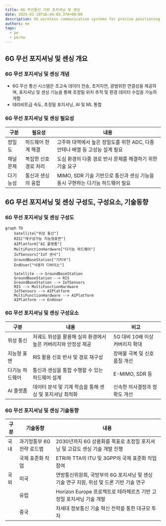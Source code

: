 ```yaml
---
title: 6G 무선통신 기반 포지셔닝 및 센싱
date: 2025-01-18T16:44:03.370+09:00
description: 6G wireless communication systems for precise positioning and sensing
authors: me
tags:
  - pe
  - pe/nw
---
```


## 6G 무선 포지셔닝 및 센싱 개요

### 6G 무선 포지셔닝 및 센싱 개념

- 6G 무선 통신 시스템은 초고속 데이터 전송, 초저지연, 광범위한 연결성을 제공하며, 포지셔닝 및 센싱 기능을 통해 초정밀 위치 추적 및 환경 데이터 수집을 가능하게함
- 테라비트급 속도, 초정밀 포지셔닝, AI 및 ML 통합

### 6G 무선 포지셔닝 및 센싱 필요성

| 구분 | 필요성 | 내용 |
| --- | --- | --- |
| 정밀도 | 하드웨어 한계 해결 | 고주파 대역에서 높은 정밀도를 위한 ADC, 다중 안테나 배열 등 고성능 설계 필요 |
| 채널 문제 | 복잡한 신호 경로 처리 | 도심 환경의 다중 경로 반사 문제를 해결하기 위한 기술 요구 |
| 다기능성 | 통신과 센싱의 융합 | MIMO, SDR 기술 기반으로 통신과 센싱 기능을 동시 구현하는 다기능 하드웨어 필요 |

## 6G 무선 포지셔닝 및 센싱 구성도, 구성요소, 기술동향

### 6G 무선 포지셔닝 및 센싱 구성도

```mermaid
graph TD
    Satellite["위성 통신"]
    RIS["재구성가능 지능형표면"]
    AIPlatform["AI 플랫폼"]
    MultiFunctionHardware["다기능 하드웨어"]
    IoTSensors["IoT 센서"]
    GroundBaseStation["기지국"]
    EndUser["사용자 디바이스"]

    Satellite --> GroundBaseStation
    GroundBaseStation --> RIS
    GroundBaseStation --> IoTSensors
    RIS --> MultiFunctionHardware
    IoTSensors --> AIPlatform
    MultiFunctionHardware --> AIPlatform
    AIPlatform --> EndUser

```

### 6G 무선 포지셔닝 및 센싱 구성요소

| 구분 | 내용 | 비고 |
| --- | --- | --- |
| 위성 통신 | 저궤도 위성을 활용해 실외 환경에서 높은 커버리지와 안정성 제공 | 5G 대비 10배 이상 커버리지 확대 |
| 지능형 표면 | RIS 활용 신호 반사 및 경로 재구성 | 장애물 극복 및 신호 품질 개선 |
| 다기능 하드웨어 | 통신과 센싱을 통합 수행할 수 있는 하드웨어 설계 |E-MIMO, SDR 등 |
| AI 플랫폼 | 데이터 분석 및 기계 학습을 통해 센싱 및 포지셔닝 최적화 | 신속한 의사결정과 정확도 개선 |

### 6G 무선 포지셔닝 및 센싱 기술동향

| 구분 | 기술동향 | 내용 |
| --- | --- | --- |
| 국내 | 과기정통부 6G 전략 로드맵 | 2030년까지 6G 상용화를 목표로 초정밀 포지셔닝 및 고감도 센싱 기술 개발 진행 |
| | 국제 표준화 작업 | ETRI와 TTA의 ITU 및 3GPP의 국제 표준화 작업 참여 |
| 국외 | 미국 | 연방통신위원회, 국방부의 6G 포지셔닝 및 센싱 기술 연구 지원, 위성 및 드론 기반 기술 연구 |
| | 유럽 | Horizon Europe 프로젝트로 테라헤르츠 기반 고정밀 포지셔닝 기술 개발 |
| | 중국 | 차세대 정보통신 기술 혁신 전략을 통한 대규모 투자 |
